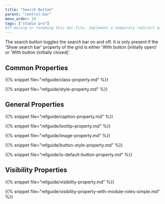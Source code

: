 ```yaml
---
title: "Search Button"
parent: "control-bar"
menu_order: 10
tags: ["studio pro"]
#If moving or renaming this doc file, implement a temporary redirect and let the respective team know they should update the URL in the product. See Mapping to Products for more details.
---
```


The search button toggles the search bar on and off. It is only present if the 'Show search bar' property of the grid is either 'With button (initially open)' or 'With button (initially closed)'.

## Common Properties

{{% snippet file="refguide/class-property.md" %}}

{{% snippet file="refguide/style-property.md" %}}

## General Properties

{{% snippet file="refguide/caption-property.md" %}}

{{% snippet file="refguide/tooltip-property.md" %}}

{{% snippet file="refguide/image-property.md" %}}

{{% snippet file="refguide/button-style-property.md" %}}

{{% snippet file="refguide/is-default-button-property.md" %}}

## Visibility Properties

{{% snippet file="refguide/visibility-property.md" %}}

{{% snippet file="refguide/visibility-property-with-module-roles-simple.md" %}}
